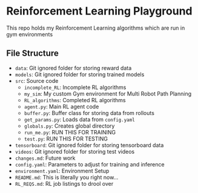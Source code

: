 # Reinforcement Learning Playground
This repo holds my Reinforcement Learning algorithms which are run in gym environments

## File Structure
- `data`: Git ignored folder for storing reward data
- `models`: Git ignored folder for storing trained models
- `src`: Source code
    - `incomplete_RL`: Incomplete RL algorithms
    - `my_sim`: My custom Gym environment for Multi Robot Path Planning
    - `RL_algorithms`: Completed RL algorithms
    - `agent.py`: Main RL agent code
    - `buffer.py`: Buffer class for storing data from rollouts
    - `get_params.py`: Loads data from `config.yaml`
    - `globals.py`: Creates global directory
    - `run_me.py`: RUN THIS FOR TRAINING
    - `test.py`: RUN THIS FOR TESTING
- `tensorboard`: Git ignored folder for storing tensorboard data
- `videos`: Git ignored folder for storing test videos
- `changes.md`: Future work
- `config.yaml`: Parameters to adjust for training and inference
- `environment.yaml`: Environment Setup
- `README.md`: This is literally you right now...
- `RL_REQS.md`: RL job listings to drool over

